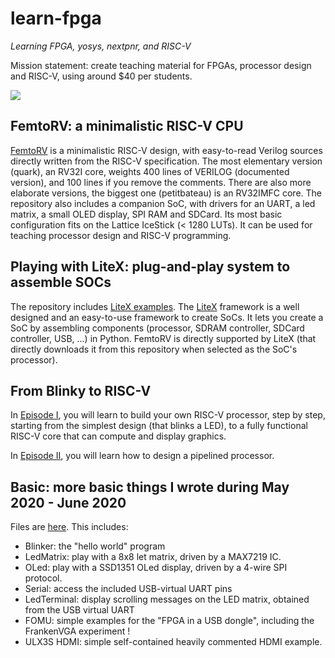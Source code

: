 # learn-fpga 
_Learning FPGA, yosys, nextpnr, and RISC-V_ 

Mission statement: create teaching material for FPGAs, processor design and RISC-V, using around $40 per students.

![](FemtoRV/TUTORIALS/Images/IceStick_hello.gif)

FemtoRV: a minimalistic RISC-V CPU
----------------------------------- 
[FemtoRV](FemtoRV/README.md) is a minimalistic RISC-V design, with
easy-to-read Verilog sources directly written from the RISC-V specification. 
The most elementary version (quark), an RV32I core, weights 400 lines of VERILOG
(documented version), and 100 lines if you remove the comments. There
are also more elaborate versions, the biggest one (petitbateau) is an RV32IMFC
core. The repository also includes a companion SoC, with
drivers for an UART, a led matrix, a small OLED display, SPI RAM and
SDCard. Its most basic configuration fits on the Lattice IceStick (<
1280 LUTs). It can be used for teaching processor design and RISC-V
programming.


Playing with LiteX: plug-and-play system to assemble SOCs
---------------------------------------------------------
The repository includes [LiteX examples](LiteX/README.md).
The [LiteX](https://github.com/enjoy-digital/litex) framework 
is a well designed and an easy-to-use framework to create SoCs. 
It lets you create a SoC by assembling components (processor, 
SDRAM controller, SDCard controller, USB, ...) in Python.
FemtoRV is directly supported by LiteX (that directly downloads
it from this repository when selected as the SoC's processor). 

From Blinky to RISC-V
---------------------
In [Episode I](https://github.com/BrunoLevy/learn-fpga/blob/master/FemtoRV/TUTORIALS/FROM_BLINKER_TO_RISCV/README.md),
you will learn to build your own RISC-V processor, step by step,
starting from the simplest design (that blinks a LED), to a fully
functional RISC-V core that can compute and display graphics.

In [Episode II](https://github.com/BrunoLevy/learn-fpga/blob/master/FemtoRV/TUTORIALS/FROM_BLINKER_TO_RISCV/PIPELINE.md),
you will learn how to design a pipelined processor.

Basic: more basic things I wrote during May 2020 - June 2020  
------------------------------------------------------------
Files are [here](https://github.com/BrunoLevy/learn-fpga/tree/master/Basic).
This includes:
- Blinker: the "hello world" program
- LedMatrix: play with a 8x8 let matrix, driven by a MAX7219 IC. 
- OLed: play with a SSD1351 OLed display, driven by a 4-wire SPI protocol.
- Serial: access the included USB-virtual UART pins
- LedTerminal: display scrolling messages on the LED matrix, obtained from the USB virtual UART
- FOMU: simple examples for the "FPGA in a USB dongle", including the FrankenVGA experiment !
- ULX3S HDMI: simple self-contained heavily commented HDMI example.